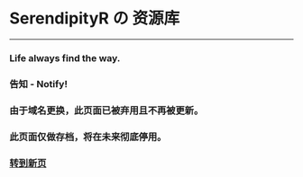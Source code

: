 # SerendipityR の 资源库
___

### Life always find the way.

### 告知 - Notify!
### 由于域名更换，此页面已被弃用且不再被更新。
### 此页面仅做存档，将在未来彻底停用。

### [转到新页](https://res.serendipityr.cn/)